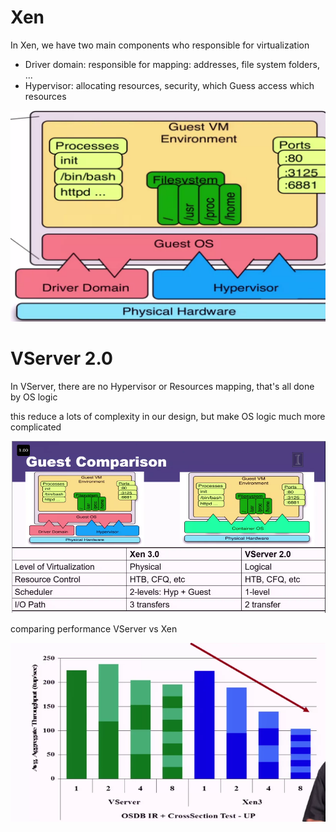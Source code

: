 # Xen

In Xen, we have two main components who responsible for virtualization
- Driver domain: responsible for mapping: addresses, file system folders, ...
- Hypervisor: allocating resources, security, which Guess access which resources

![](2023-03-20-17-48-10.png)

# VServer 2.0

In VServer, there are no Hypervisor or Resources mapping, that's all done by OS logic

this reduce a lots of complexity in our design, but make OS logic much more complicated

![](2023-03-20-17-59-27.png)

comparing performance VServer vs Xen

![](2023-03-20-18-01-41.png)